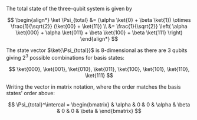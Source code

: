 

The total state of the three-qubit system is given by

$$
    \begin{align*}
        \ket \Psi_{total} &= (\alpha \ket{0}  + \beta \ket{1}) \otimes \frac{1}{\sqrt{2}} (\ket{00} + \ket{11}) \\
        &= \frac{1}{\sqrt{2}} \left( \alpha \ket{000} + \alpha \ket{011} + \beta \ket{100} + \beta \ket{111} \right)
    \end{align*}
$$

The state vector $\ket{\Psi_{total}}$ is 8-dimensional as there are  3 qubits giving $2^3$ possible combinations for basis states:

$$
    \ket{000}, \ket{001}, \ket{010}, \ket{011}, \ket{100}, \ket{101}, \ket{110}, \ket{111}
$$

Writing the vector in matrix notation, where the order matches the basis states' order above:

$$
    \Psi_{total}^\intercal = \begin{bmatrix} & \alpha & 0 & 0 & \alpha & \beta & 0 & 0 & \beta & \end{bmatrix}
$$